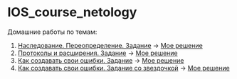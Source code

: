 # IOS_course_netology
Домашние работы по темам:
1. [Наследование. Переопределение. Задание](https://github.com/netology-code/aios-homeworks/blob/master/3.1_homework.md) -> [Мое решение](https://github.com/NaughtySquire/IOS_course_netology/blob/AIOS/HW3/master/Rogatkin_IOS20_HW3_1.playground/Pages/Artist.xcplaygroundpage/Contents.swift)
2. [Протоколы и расширения. Задание](https://github.com/netology-code/aios-homeworks/blob/master/3.2_homework.md) -> [Мое решение](https://github.com/NaughtySquire/IOS_course_netology/blob/AIOS/HW3/master/Rogatkin_IOS20_HW3_2.playground/Contents.swift)
3. [Как создавать свои ошибки. Задание](https://github.com/netology-code/aios-homeworks/blob/master/3.3_homework.md) -> [Мое решение](https://github.com/NaughtySquire/IOS_course_netology/tree/AIOS/HW3/master/Rogatkin_IOS20_HW3_2.playground/Contents.swift)
4. [Как создавать свои ошибки. Задание со звездочкой](https://github.com/netology-code/aios-homeworks/blob/master/3.3_homework.md) -> [Мое решение](https://github.com/NaughtySquire/IOS_course_netology/tree/AIOS/HW3/master/StarWars%20for%20iOS)
